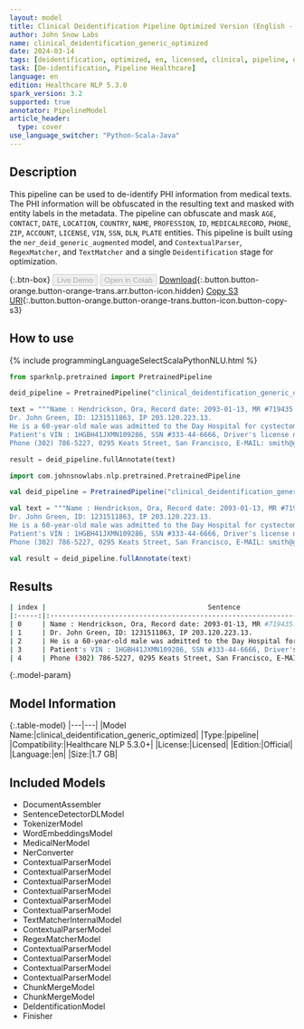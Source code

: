 ```yaml
---
layout: model
title: Clinical Deidentification Pipeline Optimized Version (English - Generic)
author: John Snow Labs
name: clinical_deidentification_generic_optimized
date: 2024-03-14
tags: [deidentification, optimized, en, licensed, clinical, pipeline, obfuscation, mask]
task: [De-identification, Pipeline Healthcare]
language: en
edition: Healthcare NLP 5.3.0
spark_version: 3.2
supported: true
annotator: PipelineModel
article_header:
  type: cover
use_language_switcher: "Python-Scala-Java"
---
```


## Description

This pipeline can be used to de-identify PHI information from medical texts. The PHI information will be obfuscated in the resulting text and masked with entity labels in the metadata. The pipeline can obfuscate and mask `AGE`, `CONTACT`, `DATE`, `LOCATION`, `COUNTRY`, `NAME`, `PROFESSION`, `ID`, `MEDICALRECORD`, `PHONE`, `ZIP`, `ACCOUNT`, `LICENSE`, `VIN`, `SSN`, `DLN`, `PLATE` entities. This pipeline is built using the `ner_deid_generic_augmented` model, and `ContextualParser`, `RegexMatcher`, and `TextMatcher` and a single `Deidentification` stage for optimization.

{:.btn-box}
<button class="button button-orange" disabled>Live Demo</button>
<button class="button button-orange" disabled>Open in Colab</button>
[Download](https://s3.amazonaws.com/auxdata.johnsnowlabs.com/clinical/models/clinical_deidentification_generic_optimized_en_5.3.0_3.2_1710409456868.zip){:.button.button-orange.button-orange-trans.arr.button-icon.hidden}
[Copy S3 URI](s3://auxdata.johnsnowlabs.com/clinical/models/clinical_deidentification_generic_optimized_en_5.3.0_3.2_1710409456868.zip){:.button.button-orange.button-orange-trans.button-icon.button-copy-s3}

## How to use

<div class="tabs-box" markdown="1">
{% include programmingLanguageSelectScalaPythonNLU.html %}
  
```python
from sparknlp.pretrained import PretrainedPipeline

deid_pipeline = PretrainedPipeline("clinical_deidentification_generic_optimized", "en", "clinical/models")

text = """Name : Hendrickson, Ora, Record date: 2093-01-13, MR #719435.
Dr. John Green, ID: 1231511863, IP 203.120.223.13.
He is a 60-year-old male was admitted to the Day Hospital for cystectomy on 01/13/93.
Patient's VIN : 1HGBH41JXMN109286, SSN #333-44-6666, Driver's license no: A334455B.
Phone (302) 786-5227, 0295 Keats Street, San Francisco, E-MAIL: smith@gmail.com."""

result = deid_pipeline.fullAnnotate(text)
```
```scala
import com.johnsnowlabs.nlp.pretrained.PretrainedPipeline

val deid_pipeline = PretrainedPipeline("clinical_deidentification_generic_optimized", "en", "clinical/models")

val text = """Name : Hendrickson, Ora, Record date: 2093-01-13, MR #719435.
Dr. John Green, ID: 1231511863, IP 203.120.223.13.
He is a 60-year-old male was admitted to the Day Hospital for cystectomy on 01/13/93.
Patient's VIN : 1HGBH41JXMN109286, SSN #333-44-6666, Driver's license no: A334455B.
Phone (302) 786-5227, 0295 Keats Street, San Francisco, E-MAIL: smith@gmail.com."""

val result = deid_pipeline.fullAnnotate(text)
```
</div>

## Results

```bash
| index |                                        Sentence                                       |                                        Masked                                        |                                          Obfuscated                                          |
|:-----:|:-------------------------------------------------------------------------------------:|:------------------------------------------------------------------------------------:|:--------------------------------------------------------------------------------------------:|
| 0     | Name : Hendrickson, Ora, Record date: 2093-01-13, MR #719435.                         | Name : <NAME>, Record date: <DATE>, MR <ID>.                                         | Name : Chesley Noon, Record date: 2093-02-18, MR #536644.                                    |
| 1     | Dr. John Green, ID: 1231511863, IP 203.120.223.13.                                    | Dr. <NAME>, ID: <ID>, IP <IPADDR>.                                                   | Dr. Su Grand, ID: 0347425956, IP 333.333.333.333.                                            |
| 2     | He is a 60-year-old male was admitted to the Day Hospital for cystectomy on 01/13/93. | He is a <AGE>-year-old male was admitted to the <LOCATION> for cystectomy on <DATE>. | He is a 79-year-old male was admitted to the 1000 Trancas Street for cystectomy on 02/18/93. |
| 3     | Patient's VIN : 1HGBH41JXMN109286, SSN #333-44-6666, Driver's license no: A334455B.   | Patient's VIN : <VIN>, SSN <SSN>, Driver's license no: <DLN>.                        | Patient's VIN : 3OVFI43PIRJ188416, SSN #606-30-1601, Driver's license no: U932355D.          |
| 4     | Phone (302) 786-5227, 0295 Keats Street, San Francisco, E-MAIL: smith@gmail.com.      | Phone <PHONE>, <LOCATION>, <LOCATION>, E-MAIL: <EMAIL>.                              | Phone (322) 025-4270, 1301 S Main Street, 1514 Vernon Road, E-MAIL: Toto@hotmail.com.        |
```

{:.model-param}
## Model Information

{:.table-model}
|---|---|
|Model Name:|clinical_deidentification_generic_optimized|
|Type:|pipeline|
|Compatibility:|Healthcare NLP 5.3.0+|
|License:|Licensed|
|Edition:|Official|
|Language:|en|
|Size:|1.7 GB|

## Included Models

- DocumentAssembler
- SentenceDetectorDLModel
- TokenizerModel
- WordEmbeddingsModel
- MedicalNerModel
- NerConverter
- ContextualParserModel
- ContextualParserModel
- ContextualParserModel
- ContextualParserModel
- ContextualParserModel
- ContextualParserModel
- TextMatcherInternalModel
- ContextualParserModel
- RegexMatcherModel
- ContextualParserModel
- ContextualParserModel
- ContextualParserModel
- ContextualParserModel
- ChunkMergeModel
- ChunkMergeModel
- DeIdentificationModel
- Finisher
